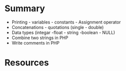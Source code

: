 
# Summary
- Printing - variables - constants - Assignment operator
- Concatenations - quotations (single - double)
- Data types (integar -float - string -boolean - NULL)
- Combine two strings in PHP
- Write comments in PHP

# Resources
